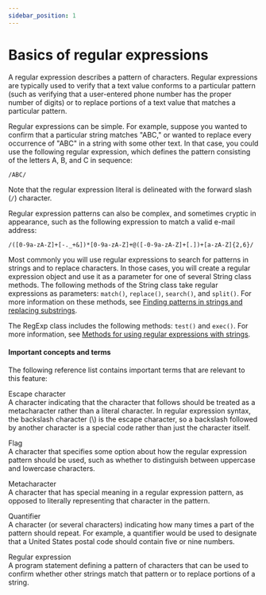 ```yaml
---
sidebar_position: 1
---
```


# Basics of regular expressions

A regular expression describes a pattern of characters. Regular expressions are
typically used to verify that a text value conforms to a particular pattern
(such as verifying that a user-entered phone number has the proper number of
digits) or to replace portions of a text value that matches a particular
pattern.

Regular expressions can be simple. For example, suppose you wanted to confirm
that a particular string matches "ABC," or wanted to replace every occurrence of
"ABC" in a string with some other text. In that case, you could use the
following regular expression, which defines the pattern consisting of the
letters A, B, and C in sequence:

```
/ABC/
```

Note that the regular expression literal is delineated with the forward slash
(`/`) character.

Regular expression patterns can also be complex, and sometimes cryptic in
appearance, such as the following expression to match a valid e-mail address:

```
/([0-9a-zA-Z]+[-._+&])*[0-9a-zA-Z]+@([-0-9a-zA-Z]+[.])+[a-zA-Z]{2,6}/
```

Most commonly you will use regular expressions to search for patterns in strings
and to replace characters. In those cases, you will create a regular expression
object and use it as a parameter for one of several String class methods. The
following methods of the String class take regular expressions as parameters:
`match()`, `replace()`, `search()`, and `split()`. For more information on these
methods, see
[Finding patterns in strings and replacing substrings](../working-with-strings/finding-substrings-and-patterns-in-strings.md).

The RegExp class includes the following methods: `test()` and `exec()`. For more
information, see
[Methods for using regular expressions with strings](./methods-for-using-regular-expressions-with-strings.md).

#### Important concepts and terms

The following reference list contains important terms that are relevant to this
feature:

Escape character  
A character indicating that the character that follows should be treated as a
metacharacter rather than a literal character. In regular expression syntax, the
backslash character (\\) is the escape character, so a backslash followed by
another character is a special code rather than just the character itself.

Flag  
A character that specifies some option about how the regular expression pattern
should be used, such as whether to distinguish between uppercase and lowercase
characters.

Metacharacter  
A character that has special meaning in a regular expression pattern, as opposed
to literally representing that character in the pattern.

Quantifier  
A character (or several characters) indicating how many times a part of the
pattern should repeat. For example, a quantifier would be used to designate that
a United States postal code should contain five or nine numbers.

Regular expression  
A program statement defining a pattern of characters that can be used to confirm
whether other strings match that pattern or to replace portions of a string.
